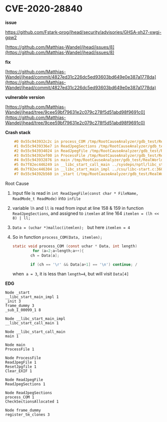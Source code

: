 # CVE-2020-28840

**issue**

https://github.com/Fstark-prog/jhead/security/advisories/GHSA-xh27-xwgj-gqw2

[https://github.com/Matthias-Wandel/jhead/issues/8](https://github.com/Matthias-Wandel/jhead/issues/8)

**fix**

[https://github.com/Matthias-Wandel/jhead/commit/4827ed31c226dc5ed93603bd649e0e387a1778da](https://github.com/Matthias-Wandel/jhead/commit/4827ed31c226dc5ed93603bd649e0e387a1778da)

**vulnerable version**

[https://github.com/Matthias-Wandel/jhead/tree/9cee59bf79631e2c079c278f5d51abd98f9691c0](https://github.com/Matthias-Wandel/jhead/tree/9cee59bf79631e2c079c278f5d51abd98f9691c0)

**Crash stack**

```cpp
    #0 0x55c943932c2c in process_COM /tmp/RootCauseAnalyzer/gdb_test/RealWorldTest/CVE-2020-28840/jhead-9cee59bf79631e2c079c278f5d51abd98f9691c0/jpgfile.c:51
    #1 0x55c9439336e7 in ReadJpegSections /tmp/RootCauseAnalyzer/gdb_test/RealWorldTest/CVE-2020-28840/jhead-9cee59bf79631e2c079c278f5d51abd98f9691c0/jpgfile.c:240
    #2 0x55c943934024 in ReadJpegFile /tmp/RootCauseAnalyzer/gdb_test/RealWorldTest/CVE-2020-28840/jhead-9cee59bf79631e2c079c278f5d51abd98f9691c0/jpgfile.c:378
    #3 0x55c94392ef00 in ProcessFile /tmp/RootCauseAnalyzer/gdb_test/RealWorldTest/CVE-2020-28840/jhead-9cee59bf79631e2c079c278f5d51abd98f9691c0/jhead.c:905
    #4 0x55c943932876 in main /tmp/RootCauseAnalyzer/gdb_test/RealWorldTest/CVE-2020-28840/jhead-9cee59bf79631e2c079c278f5d51abd98f9691c0/jhead.c:1756
    #5 0x7f82ec446249 in __libc_start_call_main ../sysdeps/nptl/libc_start_call_main.h:58
    #6 0x7f82ec446304 in __libc_start_main_impl ../csu/libc-start.c:360
    #7 0x55c94392b560 in _start (/tmp/RootCauseAnalyzer/gdb_test/RealWorldTest/CVE-2020-28840/jhead-9cee59bf79631e2c079c278f5d51abd98f9691c0/jhead+0xf560)
```

Root Cause

1. Input file is read in `int ReadJpegFile(const char * FileName, ReadMode_t ReadMode)` into `infile` 

2. variable `lh` and `ll` is read from input at line 158 & 159 in function `ReadJpegSections`, and assigned to `itemlen` at line 164 `itemlen = (lh << 8) | ll;`

3. `Data = (uchar *)malloc(itemlen); ` but here `itemlen = 4`

4. So in function `process_COM(Data, itemlen);`

   ```c
   static void process_COM (const uchar * Data, int length)
   			for (a=2;a<length;a++){
           ch = Data[a];
   
           if (ch == '\r' && Data[a+1] == '\n') continue; /
   ```

   when` a = 3`, it is less than `length=4`, but will visit `Data[4]`



**EDG**

```
Node _start
__libc_start_main_impl 1
_init 3
frame_dummy 3
_sub_I_00099_1 8

Node __libc_start_main_impl
__libc_start_call_main 1

Node __libc_start_call_main
main 1

Node main
ProcessFile 1

Node ProcessFile
ReadJpegFile 1
ResetJpgfile 1
Clear_EXIF 1

Node ReadJpegFile
ReadJpegSections 1

Node ReadJpegSections
process_COM 1
CheckSectionsAllocated 1

Node frame_dummy
register_tm_clones 3
```

